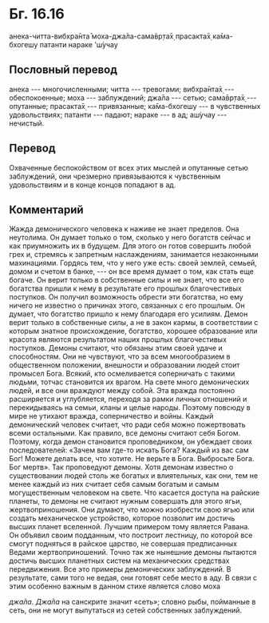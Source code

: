 # Бг. 16.16

анека-читта-вибхра̄нта̄ моха-джа̄ла-сама̄вр̣та̄х̣ прасакта̄х̣ ка̄ма-бхогешу
патанти нараке 'ш́учау

## Пословный перевод

анека --- многочисленными; читта --- тревогами; вибхра̄нта̄х̣ ---
обеспокоенные; моха --- заблуждений; джа̄ла --- сетью; сама̄вр̣та̄х̣ ---
опутанные; прасакта̄х̣ --- привязанные; ка̄ма-бхогешу --- в чувственных
удовольствиях; патанти --- падают; нараке --- в ад; аш́учау --- нечистый.

## Перевод

Охваченные беспокойством от всех этих мыслей и опутанные сетью
заблуждений, они чрезмерно привязываются к чувственным удовольствиям и в
конце концов попадают в ад.

## Комментарий

Жажда демонического человека к наживе не знает пределов. Она неутолима.
Он думает только о том, сколько у него богатств сейчас и как приумножить
их в будущем. Для этого он готов совершить любой грех и, стремясь к
запретным наслаждениям, занимается незаконными махинациями. Гордясь тем,
что у него уже есть: своей землей, семьей, домом и счетом в банке, ---
он все время думает о том, как стать еще богаче. Он верит только в
собственные силы и не знает, что все его богатства пришли к нему в
результате его прошлых благочестивых поступков. Он получил возможность
обрести эти богатства, но ему ничего не известно о причинах этого,
связанных с его прошлым. Он думает, что богатство пришло к нему
благодаря его усилиям. Демон верит только в собственные силы, а не в
закон кармы, в соответствии с которым знатное происхождение, богатство,
хорошее образование или красота являются результатом наших прошлых
благочестивых поступков. Демоны считают, что обязаны этим своей удаче и
способностям. Они не чувствуют, что за всем многообразием в общественном
положении, внешности и образовании людей стоит промысел Бога. Всякий,
кто осмеливается соперничать с такими людьми, тотчас становится их
врагом. На свете много демонических людей, и все они враждуют между
собой. Эта вражда постоянно расширяется и углубляется, переходя за рамки
личных отношений и перекидываясь на семьи, кланы и целые народы. Поэтому
повсюду в мире не утихают вражда, соперничество и войны. Каждый
демонический человек считает, что ради себя можно пожертвовать всеми
остальными. Как правило, все демоны считают себя Богом. Поэтому, когда
демон становится проповедником, он убеждает своих последователей: «Зачем
вам где-то искать Бога? Каждый из вас сам Бог! Можете делать все, что
хотите. Не верьте в Бога. Выбросьте Бога. Бог мертв». Так проповедуют
демоны. Хотя демонам известно о существовании людей столь же богатых и
влиятельных, как они, тем не менее каждый из них считает себя самым
богатым и самым могущественным человеком на свете. Что касается доступа
на райские планеты, то демоны не считают нужным совершать для этого
ягьи, жертвоприношения. Они думают, что можно изобрести свою ягью или
создать механическое устройство, которое позволит им достичь высших
планет вселенной. Лучшим примером тому является Равана. Он объявил своим
подданным, что построит лестницу, по которой все смогут подняться в
райское царство, не совершая предписанных Ведами жертвоприношений. Точно
так же нынешние демоны пытаются достичь высших планетных систем на
механических средствах передвижения. Все это примеры демонических
заблуждений. В результате, сами того не ведая, они готовят себе место в
аду. В связи с этим особенно важным в данном стихе является слово моха

*джа̄ла*. *Джа̄ла* на санскрите значит «сеть»; словно рыбы, пойманные в
сеть, они не могут выпутаться из сетей собственных заблуждений.
